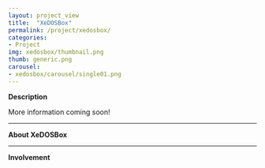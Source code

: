 ```yaml
---
layout: project_view
title:  "XeDOSBox"
permalink: /project/xedosbox/
categories:
- Project
img: xedosbox/thumbnail.png
thumb: generic.png
carousel:
- xedosbox/carousel/single01.png
---
```

**Description**

More information coming soon!

---

**About XeDOSBox**

---

**Involvement**

